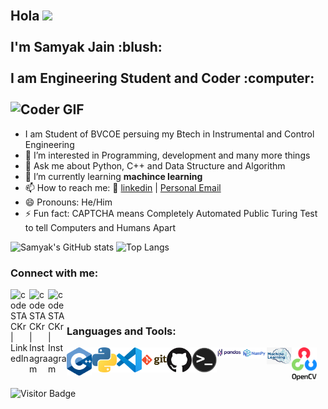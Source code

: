 <h2 align="left">
 <abc>
  <br>Hola <img src="https://user-images.githubusercontent.com/42378118/110234147-e3259600-7f4e-11eb-95be-0c4047144dea.gif" width="30"><br>
  <br> I'm Samyak Jain :blush:<br>
  <br>I am Engineering Student and Coder :computer:<br>
  <br>
    <img src="https://github.com/SP-XD/SP-XD/blob/main/images/dev-working.gif?raw=true" href="https://github.com/SP-XD" alt="Coder GIF" width="550">
 </abc>
</h2> 



- I am Student of BVCOE persuing my Btech in Instrumental and Control Engineering
- 👀 I’m interested in Programming, development and many more things
- 💬 Ask me about Python, C++ and Data Structure and Algorithm
- 🌱 I’m currently learning <strong> machince learning </strong>
- 📫 How to reach me: 👔 [linkedin][linkedin] |  <a href = "mailto: jsamyak591@gmail.com">Personal Email</a>
- 😄 Pronouns: He/Him
- ⚡ Fun fact: CAPTCHA means Completely Automated Public Turing Test to tell Computers and Humans Apart


![Samyak's  GitHub stats](https://github-readme-stats.vercel.app/api?username=roboanonymous&show_icons=true&theme=radical&include_all_commits=true&count_private=true&show_icons=true&hide=prs)
![Top Langs](https://github-readme-stats.vercel.app/api/top-langs/?username=roboanonymous&layout=compact)


### Connect with me:

[<img align="left" alt="codeSTACKr | LinkedIn" width="30px" src="https://cdn.jsdelivr.net/npm/simple-icons@v3/icons/linkedin.svg" />][linkedin]
[<img align="left" alt="codeSTACKr | Instagram" width="30px" src="https://cdn.jsdelivr.net/npm/simple-icons@v3/icons/instagram.svg" />][instagram]
[<img align="left" alt="codeSTACKr | Instagram" width="30px" src="https://cdn.jsdelivr.net/npm/simple-icons@v3/icons/github.svg" />][instagram]


<br />
<br />


### Languages and Tools:
<img align="left" alt="C++" width="40px" src="Logo/1822px-ISO_C++_Logo.svg.png" />
<img align="left" alt="Python" width="40px" src="Logo/2048px-Python-logo-notext.svg.png" />
<img align="left" alt="Visual Studio Code" width="40px" src="https://raw.githubusercontent.com/github/explore/80688e429a7d4ef2fca1e82350fe8e3517d3494d/topics/visual-studio-code/visual-studio-code.png" />
<img align="left" alt="Git" width="40px" src="https://raw.githubusercontent.com/github/explore/80688e429a7d4ef2fca1e82350fe8e3517d3494d/topics/git/git.png" />
<img align="left" alt="GitHub" width="40px" src="https://raw.githubusercontent.com/github/explore/78df643247d429f6cc873026c0622819ad797942/topics/github/github.png" />
<img align="left" alt="Terminal" width="40px" src="https://raw.githubusercontent.com/github/explore/80688e429a7d4ef2fca1e82350fe8e3517d3494d/topics/terminal/terminal.png" />
<img align="left" alt="Pandas" width="40px" src="Logo/1200px-Pandas_logo.svg.png" />
<img align="left" alt="Numpy" width="40px" src="Logo/1280px-NumPy_logo_2020.svg.png" />
<img align="left" alt="Machine Learning" width="40px" src="Logo/course_346-3460443_machine-learning-course-near-me-machine-learning-logo_07222312412020000000.jpg" />
<img align="left" alt="OpenCV2" width="40px" src="Logo/OpenCV_logo_black_.png" />



<br />
<br />
<br />

[linkedin]: https://www.linkedin.com/in/samyak-jain-9b7177170/
[instagram]: https://www.instagram.com/_smyak_/
[GitHub]: https://github.com/roboanonymous



![Visitor Badge](https://visitor-badge.laobi.icu/badge?page_id=roboanonymous.ravianandfbg)
